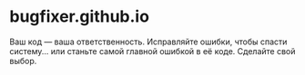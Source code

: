 # bugfixer.github.io
Ваш код — ваша ответственность. Исправляйте ошибки, чтобы спасти систему... или станьте самой главной ошибкой в её коде. Сделайте свой выбор.
